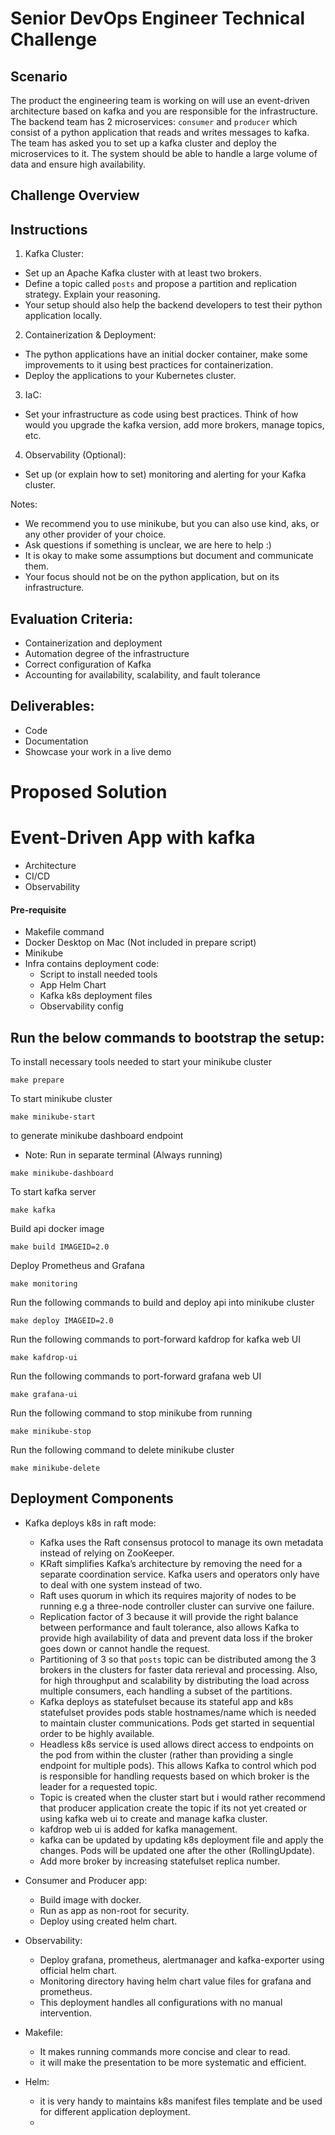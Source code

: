 # Senior DevOps Engineer Technical Challenge


## Scenario
The product the engineering team is working on will use an event-driven architecture based on kafka and you are responsible for the infrastructure. The backend team has 2 microservices: `consumer` and `producer` which consist of a python application that reads and writes messages to kafka. The team has asked you to set up a kafka cluster and deploy the microservices to it.
The system should be able to handle a large volume of data and ensure high availability.


## Challenge Overview

## Instructions

1. Kafka Cluster:

- Set up an Apache Kafka cluster with at least two brokers.
- Define a topic called `posts` and propose a partition and replication strategy. Explain your reasoning.
- Your setup should also help the backend developers to test their python application locally.

2. Containerization & Deployment:
- The python applications have an initial docker container, make some improvements to it using best practices for containerization.
- Deploy the applications to your Kubernetes cluster.

3. IaC:
- Set your infrastructure as code using best practices. Think of how would you upgrade the kafka version, add more brokers, manage topics, etc.

4. Observability (Optional):
- Set up (or explain how to set) monitoring and alerting for your Kafka cluster.

Notes:
- We recommend you to use minikube, but you can also use kind, aks, or any other provider of your choice.
- Ask questions if something is unclear, we are here to help :)
- It is okay to make some assumptions but document and communicate them.
- Your focus should not be on the python application, but on its infrastructure.

## Evaluation Criteria:
- Containerization and deployment
- Automation degree of the infrastructure
- Correct configuration of Kafka
- Accounting for availability, scalability, and fault tolerance

## Deliverables:
- Code
- Documentation
- Showcase your work in a live demo


# Proposed Solution

# Event-Driven App with kafka
- Architecture
- CI/CD
- Observability

#### Pre-requisite
* Makefile command
* Docker Desktop on Mac (Not included in prepare script)
* Minikube
* Infra contains deployment code:
    - Script to install needed tools
    - App Helm Chart
    - Kafka k8s deployment files
    - Observability config

## Run the below commands to bootstrap the setup:

To install necessary tools needed to start your minikube cluster
```
make prepare
```

To start minikube cluster
```
make minikube-start
```

to generate minikube dashboard endpoint
* Note: Run in separate terminal (Always running)
```
make minikube-dashboard
```

To start kafka server
```
make kafka
```

Build api docker image
```
make build IMAGEID=2.0
```

Deploy Prometheus and Grafana
```
make monitoring
```

Run the following commands to build and deploy api into minikube cluster
```
make deploy IMAGEID=2.0
```

Run the following commands to port-forward kafdrop for kafka web UI
```
make kafdrop-ui
```

Run the following commands to port-forward grafana web UI
```
make grafana-ui
```

Run the following command to stop minikube from running
```
make minikube-stop
```

Run the following command to delete minikube cluster
```
make minikube-delete
```

## Deployment Components
* Kafka deploys k8s in raft mode:
    - Kafka uses the Raft consensus protocol to manage its own metadata instead of relying on ZooKeeper.
    - KRaft simplifies Kafka’s architecture by removing the need for a separate coordination service. Kafka users and operators only have to deal with one system instead of two.
    - Raft uses quorum in which its requires majority of nodes to be running e.g a three-node controller cluster can survive one failure.
    - Replication factor of 3 because it will provide the right balance between performance and fault tolerance, also allows Kafka to provide high availability of data and prevent data loss if the broker goes down or cannot handle the request.
    - Partitioning of 3 so that `posts` topic can be distributed among the 3 brokers in the clusters for faster data rerieval and processing. Also, for high throughput and scalability by distributing the load across multiple consumers, each handling a subset of the partitions.
    - Kafka deploys as statefulset because its stateful app and k8s statefulset provides pods stable hostnames/name which is needed to maintain cluster communications. Pods get started in sequential order to be highly available.
    - Headless k8s service is used allows direct access to endpoints on the pod from within the cluster (rather than providing a single endpoint for multiple pods). This allows Kafka to control which pod is responsible for handling requests based on which broker is the leader for a requested topic.
    - Topic is created when the cluster start but i would rather recommend that producer application create the topic if its not yet created or using kafka web ui to create and manage kafka cluster.
    - kafdrop web ui is added for kafka management.
    - kafka can be updated by updating k8s deployment file and apply the changes. Pods will be updated one after the other (RollingUpdate).
    - Add more broker by increasing statefulset replica number.

* Consumer and Producer app:
    - Build image with docker.
    - Run as app as non-root for security.
    - Deploy using created helm chart.

* Observability:
    - Deploy grafana, prometheus, alertmanager and kafka-exporter using official helm chart.
    - Monitoring directory having helm chart value files for grafana and prometheus.
    - This deployment handles all configurations with no manual intervention.

* Makefile:
    - It makes running commands more concise and clear to read.
    - it will make the presentation to be more systematic and efficient.

* Helm: 
    - it is very handy to maintains k8s manifest files template and be used for different application deployment.
    - 
